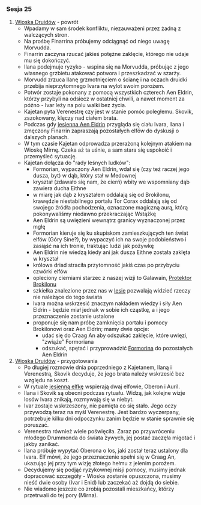 ### Sesja 25
1. [Wioska Druidów](Wioska) - powrót
    - Wpadamy w sam środek konfliktu, niezauważeni przez żadną z walczących stron.
    - Na prośbę Finarrina próbujemy odciągnąć od niego uwagę Morvudda.
    - Finarrin zaczyna rzucać jakieś potężne zaklęcie, którego nie udaje mu się dokończyć.
    - Ilana podejmuje ryzyko - wspina się na Morvudda, próbując z jego własnego grzbietu atakować potwora i przeszkadzać w szarży.
    - Morvudd zrzuca Ilanę grzmotnięciem o ścianę i na oczach druidki przebija nieprzytomnego Ivara na wylot swoim porożem.
    - Potwór zostaje pokonany z pomocą wszystkich czterech Aen Eldrin, którzy przybyli na odsiecz w ostatniej chwili, a nawet moment za późno - Ivar leży na polu walki bez życia.
    - Kajetan pyta Verenestrę czy jest w stanie pomóc poległemu. Skovik, zszokowany, klęczy nad ciałem brata.
    - Podczas gdy [jesienna Aen Eldrin](Verenestra) przygląda się ciału Ivara, Ilana i zmęczony Finarrin zapraszają pozostałych elfów do dyskusji o dalszych planach.
    - W tym czasie Kajetan odprowadza przerażoną kolejnym atakiem na Wioskę Mirnę. Czeka aż ta uśnie, a sam stara się uspokoić i przemyśleć sytuację.
    - Kajetan dołącza do "rady leśnych ludków":
        - Formorian, wypaczony Aen Eldrin, wdał się (czy też raczej jego dusza, byt) w dąb, który stał w Medownej
        - kryształ (zdawało się nam, że cierń) wbity we wspomniany dąb zawiera ducha Eithne
        - w miarę jak dąb z kryształem oddalają się od Brokilonu, krawędzie niestabilnego portalu Tor Corax oddalają się od swojego źródła pochodzenia, oznaczone magiczną aurą, którą pokonywaliśmy niedawno przekraczając Wstążkę
        - Aen Eldrin są uwięzieni wewnątrz granicy wyznaczonej przez mgłę
        - Formorian kieruje się ku skupiskom zamieszkujących ten świat elfów (Góry Sine?), by wypaczyć ich na swoje podobieństwo i zasiąść na ich tronie, traktując ludzi jak pożywkę
        - Aen Eldrin nie wiedzą kiedy ani jak dusza Eithne została zaklęta w kryształ
        - królowa driad straciła przytomność jakiś czas po przybyciu czwórki elfów
        - opleciony cierniami starzec z naszej wizji to Galawain, [Protektor Brokilonu](Bizoktor)
        - szkiełka znalezione przez nas w [lesie](Brokilon) pozwalają widzieć rzeczy nie należące do tego świata
        - Ivara można wskrzesić znaczym nakładem wiedzy i siły Aen Eldrin - będzie miał jednak w sobie ich cząstkę, a i jego przeznaczenie zostanie ustalone
        - proponuje się nam próbę zamknięcia portalu i pomocy Brokilonowi oraz Aen Eldrin; mamy dwie opcje:
            - udać się do Craag An aby odszukać zaklęcie, które uwięzi, "zwiąże" Formoriana
            - odszukać, spętać i przyprowadzić [Formorina](Formorian) do pozostałych Aen Eldrin
2. [Wioska Druidów](Wioska) - przygotowania
    - Po długiej rozmowie dnia poprzedniego z Kajetanem, Ilaną i Verenestrą, Skovik decyduje, że jego brata należy wskrzesić bez względu na koszt.
    - W rytuale [jesienną elfkę](Verenestra) wspierają dwaj elfowie, Oberon i Auril.
    - Ilana i Skovik są obecni podczas rytuału. Widzą, jak kolejne wizje losów Ivara znikają, rozmywają się w niebyt.
    - Ivar zostaje wskrzeszony, nie pamięta co się stało. Jego oczy przywodzą teraz na myśl Verenestrę. Jest bardzo wyczerpany, potrzebuje kilku dni odpoczynku zanim będzie w stanie sprawnie się poruszać.
    - Verenestra również wiele poświęciła. Zaraz po przywróceniu młodego Drummonda do świata żywych, jej postać zaczęła migotać i jakby zanikać.
    - Ilana próbuje wypytać Oberona o los, jaki został teraz ustalony dla Ivara. Elf mówi, że jego przeznaczenie spełni się w Craag An, ukazując jej przy tym wizję złotego hełmu z jelenim porożem.
    - Decydujemy się podjąć ryzykownej misji pomocy, musimy jednak dopracować szczegóły - Wioska zostanie opuszczona, musimy nieść dwie osoby (Ivar i Enid) lub zaczekać aż dojdą do siebie.
    - Nie wiadomo jeszcze co zrobią pozostali mieszkańcy, którzy przetrwali do tej pory (Mirna).